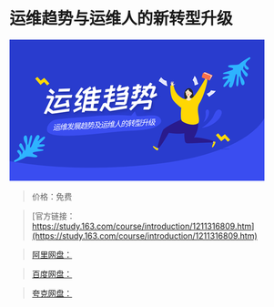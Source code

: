 # 运维趋势与运维人的新转型升级

![img](../../../assets/study163/free/162b57affd8c4d03877c20324fceca34.png)

> 价格：免费

> [官方链接：https://study.163.com/course/introduction/1211316809.htm](https://study.163.com/course/introduction/1211316809.htm)

> [阿里网盘：]()

> [百度网盘：]()

> [夸克网盘：]()
